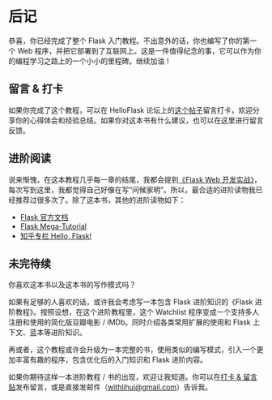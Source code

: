 # 后记

恭喜，你已经完成了整个 Flask 入门教程。不出意外的话，你也编写了你的第一个 Web 程序，并把它部署到了互联网上。这是一件值得纪念的事，它可以作为你的编程学习之路上的一个小小的里程碑。继续加油！

## 留言 & 打卡

如果你完成了这个教程，可以在 HelloFlask 论坛上的[这个帖子](https://discuss.helloflask.com/t/topic/64)留言打卡，欢迎分享你的心得体会和经验总结。如果你对这本书有什么建议，也可以在这里进行留言反馈。

## 进阶阅读

说来惭愧，在这本教程几乎每一章的结尾，我都会提到[《Flask Web 开发实战》](http://helloflask.com/book)，每次写到这里，我都觉得自己好像在写“问候家明”。所以，最合适的进阶读物我已经推荐过很多次了。除了这本书，其他的进阶读物如下：

* [Flask 官方文档](http://flask.pocoo.com/docs)
* [Flask Mega-Tutorial](https://blog.miguelgrinberg.com/post/the-flask-mega-tutorial-part-i-hello-world)
* [知乎专栏 Hello, Flask!](https://zhuanlan.zhihu.com/flask)

## 未完待续

你喜欢这本书以及这本书的写作模式吗？

如果有足够的人喜欢的话，或许我会考虑写一本包含 Flask 进阶知识的《Flask 进阶教程》。按照设想，在这个进阶教程里，这个 Watchlist 程序变成一个支持多人注册和使用的简化版豆瓣电影 / IMDb。同时介绍各类常用扩展的使用和 Flask 上下文、蓝本等进阶知识。

再或者，这个教程或许会升级为一本完整的书，使用类似的编写模式，引入一个更加丰富有趣的程序，包含优化后的入门知识和 Flask 进阶内容。

如果你期待这样一本进阶教程 / 书的出现，欢迎让我知道。你可以在[打卡 & 留言贴](https://discuss.helloflask.com/t/topic/64)发布留言，或是直接发邮件（withlihui@gmail.com）告诉我。
